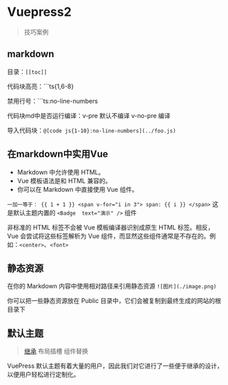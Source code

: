 # Vuepress2

> 技巧案例

## markdown

目录：`[[toc]]`

代码块高亮：```ts{1,6-8}

禁用行号：```ts:no-line-numbers

代码块md中是否运行编译：v-pre 默认不编译 v-no-pre 编译

导入代码块：`@[code js{1-10}:no-line-numbers](../foo.js)`

## 在markdown中实用Vue

- Markdown 中允许使用 HTML。
- Vue 模板语法是和 HTML 兼容的。
- 你可以在 Markdown 中直接使用 Vue 组件。

`
一加一等于： {{ 1 + 1 }}
<span v-for="i in 3"> span: {{ i }} </span>
`
这是默认主题内置的 `<Badge  text="演示" />` 组件 <Badge text="演示" />


非标准的 HTML 标签不会被 Vue 模板编译器识别成原生 HTML 标签。相反，Vue 会尝试将这些标签解析为 Vue 组件，而显然这些组件通常是不存在的。例如：`<center>`、`<font>`


## 静态资源

在你的 Markdown 内容中使用相对路径来引用静态资源
`![图片](./image.png)`

你可以把一些静态资源放在 Public 目录中，它们会被复制到最终生成的网站的根目录下

## 默认主题

> [继承](https://vuepress2.netlify.app/zh/reference/default-theme/extending.html) 布局插槽 组件替换

VuePress 默认主题有着大量的用户，因此我们对它进行了一些便于继承的设计，以便用户轻松进行定制化。

